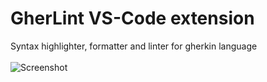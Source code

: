 # GherLint VS-Code extension

Syntax highlighter, formatter and linter for gherkin language
\
\
![Screenshot](./img/screenshot.jpg)
